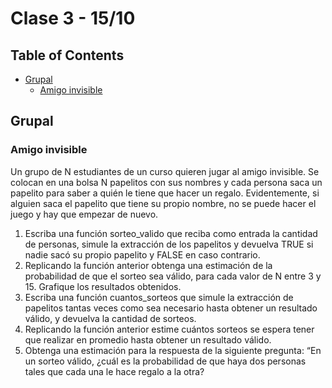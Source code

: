 # Clase 3 - 15/10 <!-- omit in toc -->
## Table of Contents <!-- omit in toc -->
- [Grupal](#grupal)
  - [Amigo invisible](#amigo-invisible)
## Grupal
### Amigo invisible
Un grupo de N estudiantes de un curso quieren jugar al amigo invisible. Se colocan en una bolsa N papelitos con sus nombres y cada persona saca un papelito para saber a quién le tiene que hacer un regalo. Evidentemente, si alguien saca el papelito que tiene su propio nombre, no se puede hacer el juego y hay que empezar de nuevo.
1. Escriba una función sorteo_valido que reciba como entrada la cantidad de personas, simule la extracción de los papelitos y devuelva TRUE si nadie sacó su propio papelito y FALSE en caso contrario.
2. Replicando la función anterior obtenga una estimación de la probabilidad de que el sorteo sea válido, para cada valor de N entre 3 y 15. Grafique los resultados obtenidos.
3. Escriba una función cuantos_sorteos que simule la extracción de papelitos tantas veces como sea necesario hasta obtener un resultado válido, y devuelva la cantidad de sorteos.
4. Replicando la función anterior estime cuántos sorteos se espera tener que realizar en promedio hasta obtener un resultado válido.
5. Obtenga una estimación para la respuesta de la siguiente pregunta: “En un sorteo válido, ¿cuál es la probabilidad de que haya dos personas tales que cada una le hace regalo a la otra?

